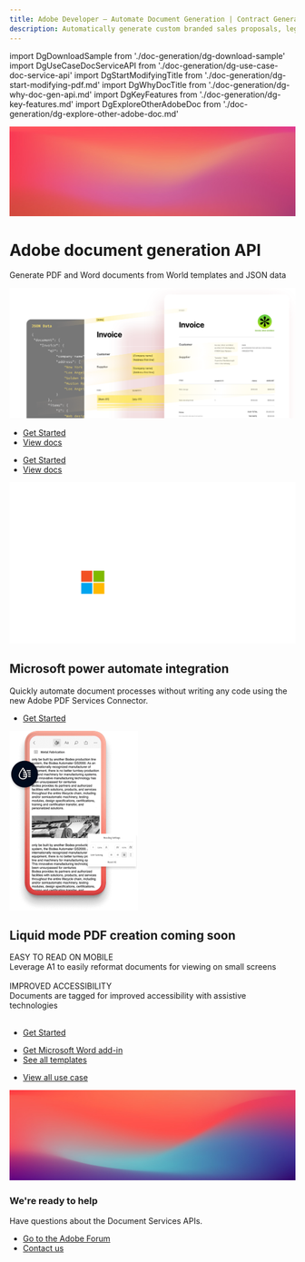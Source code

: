 ```yaml
---
title: Adobe Developer — Automate Document Generation | Contract Generation | Adobe
description: Automatically generate custom branded sales proposals, legal contracts, and invoices from Word templates and your dynamic data. Learn more today.
---
```


import DgDownloadSample from './doc-generation/dg-download-sample'
import DgUseCaseDocServiceAPI from './doc-generation/dg-use-case-doc-service-api'
import DgStartModifyingTitle from './doc-generation/dg-start-modifying-pdf.md'
import DgWhyDocTitle from './doc-generation/dg-why-doc-gen-api.md'
import DgKeyFeatures from './doc-generation/dg-key-features.md'
import DgExploreOtherAdobeDoc from './doc-generation/dg-explore-other-adobe-doc.md'

<Hero slots="image, heading, text, assets, buttons" customLayout variant="fullwidth" background="rgb(250, 105, 85)" className="homeHeroAssetImg"/>

![](images/bg-hero-doc-gen.jpeg)

# Adobe document generation API

Generate PDF and Word documents from World templates and JSON data

![](images/doc-gen-hero-desktop@2x.png)

- [Get Started](https://www.adobe.com/go/pdfEmbedAPI_demo) 
- [View docs](https://www.adobe.com/go/dcsdk_APIdocs)


<!-- Why Document Generation API -->

<WrapperComponent slots="content" repeat="1" theme="lightest"/>
<DgWhyDocTitle/>

<TextBlock slots="buttons" isCentered theme="lightest padding-top-zero why-doc-get-started-btn"/>

- [Get Started](https://www.adobe.com/go/pdfEmbedAPI_demo) 
- [View docs](https://www.adobe.com/go/dcsdk_APIdocs)

<!-- Key Features of Adobe Document Generation API -->
<WrapperComponent slots="content" repeat="1" theme="light"/>
<DgKeyFeatures/>

<!-- Carousel -->
<Carousel slots="image, heading, text1, buttons" repeat="2"  theme="dark" enableNavigation slideTheme='dark' imageStyle=" margin:auto !important; max-height:350px !important;"/>

![adobe_ms_logo](images/adobe_ms_logo_2.png)

## Microsoft power automate integration

Quickly automate document processes without writing any code using the new Adobe PDF Services Connector.

- [Get Started](https://www.adobe.com/go/pdfEmbedAPI_demo)


<!-- ![](images/adobe_ms_logo_2.png) -->
![thumbnail](images/liquid-mode-mobile.png)

## Liquid mode PDF creation coming soon

EASY TO READ ON MOBILE<br/>
Leverage A1 to easily reformat documents for viewing on small screens<br/><br/>
IMPROVED ACCESSIBILITY<br/>
Documents are tagged for improved accessibility with assistive technologies<br/><br/>

- [Get Started](https://www.adobe.com/go/pdfEmbedAPI_demo)


<!-- Download Sample Templates and Data to Get Started -->

<WrapperComponent slots="content" repeat="1" theme="lightest"/>

<DgDownloadSample/>

<TextBlock slots="buttons" theme="lightest" isCentered className='blade-bottom-content ms-word-add-in-title'/>

- [Get Microsoft Word add-in](https://www.adobe.com/go/pdfEmbedAPI_demo)
- [See all templates](./doc-gen-api-template.md)

<!--  Start Modifying PDFs in a few Minutes -->
<WrapperComponent slots="content" theme="light"/>
<DgStartModifyingTitle/>


<!-- Use case for Document Services API -->
<WrapperComponent slots="content" repeat="1" theme="lightest"/>

<DgUseCaseDocServiceAPI/>

<TextBlock slots="buttons" theme="lightest" isCentered className="view-all-use-case-btn"/>

- [View all use case](https://www.adobe.com/go/pdfEmbedAPI_demo)

<!-- Explore other Adobe Document Cloud services -->

<WrapperComponent slots="content" repeat="1" theme="light"/>
<DgExploreOtherAdobeDoc/>

<!-- Summary Block -->
<SummaryBlock slots="image, heading, text, buttons" theme="lightest" background="white" />

![summary block bg img](images/bg-hero.jpeg)

### We're ready to help 

Have questions about the Document Services APIs.

- [Go to the Adobe Forum](/src/pages/gettingstarted.md)
- [Contact us](https://www.adobe.com/in/creativecloud/business/teams.html)
